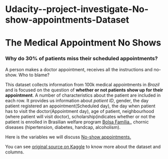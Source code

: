 # Udacity--project-investigate-No-show-appointments-Dataset
# The Medical Appointment No Shows
### Why do 30% of patients miss their scheduled appointments?
A person makes a doctor appointment, receives all the instructions and no-show. Who to blame?

This dataset collects information from 100k medical appointments in _Brazil_ and is focused on the question of __whether or not patients show up for their appointment__. A number of characteristics about the patient are included in each row.
It provides us information about _patient ID_, gender, the day patient registered an appointment(Scheduled day), the day when patient has to visit the doctor(Appointment day), age of patient, neighbourhood (where patient will visit doctor), scholarship(indicates whether or not the patient is enrolled in Brasilian welfare program [Bolsa Família.](https://en.wikipedia.org/wiki/Bolsa_Fam%C3%ADlia), chornic diseases (hipertension, diabetes, handcap, alcoholism).

Here is the variables we will discuss [No-show appointments.](https://d17h27t6h515a5.cloudfront.net/topher/2017/October/59dd2e9a_noshowappointments-kagglev2-may-2016/noshowappointments-kagglev2-may-2016.csv)

You can see [original source on Kaggle](https://www.kaggle.com/datasets/joniarroba/noshowappointments) to know more about the dataset and columns.
